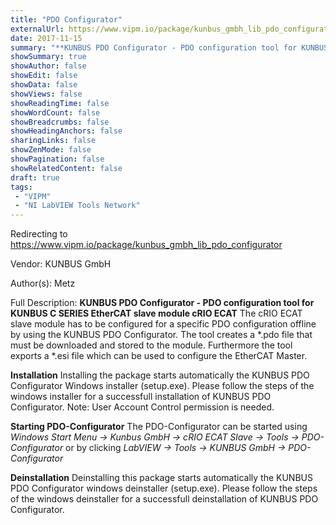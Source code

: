 ```yaml
---
title: "PDO Configurator"
externalUrl: https://www.vipm.io/package/kunbus_gmbh_lib_pdo_configurator
date: 2017-11-15
summary: "**KUNBUS PDO Configurator - PDO configuration tool for KUNBUS C SERIES EtherCAT slave module cRIO ECAT**"
showSummary: true
showAuthor: false
showEdit: false
showData: false
showViews: false
showReadingTime: false
showWordCount: false
showBreadcrumbs: false
showHeadingAnchors: false
sharingLinks: false
showZenMode: false
showPagination: false
showRelatedContent: false
draft: true
tags:
 - "VIPM"
 - "NI LabVIEW Tools Network"
---
```


Redirecting to https://www.vipm.io/package/kunbus_gmbh_lib_pdo_configurator

Vendor: KUNBUS GmbH

Author(s): Metz
 
Full Description:
**KUNBUS PDO Configurator - PDO configuration tool for KUNBUS C SERIES EtherCAT slave module cRIO ECAT**
The cRIO ECAT slave module has to be configured for a specific PDO configuration offline by using the KUNBUS PDO Configurator. The tool creates a *.pdo file that must be downloaded and stored to the module. Furthermore the tool exports a *.esi file which can be used to configure the  EtherCAT Master.

**Installation**
Installing the package starts automatically the KUNBUS PDO Configurator Windows installer (setup.exe).
Please follow the steps of the windows installer for a successfull installation of KUNBUS PDO Configurator.
Note: User Account Control permission is needed.

**Starting PDO-Configurator**
The PDO-Configurator can be started using
*Windows Start Menu -> Kunbus GmbH -> cRIO ECAT Slave -> Tools -> PDO-Configurator* 
or by clicking 
*LabVIEW -> Tools -> KUNBUS GmbH -> PDO-Configurator*

**Deinstallation**
Deinstalling this package starts automatically the KUNBUS PDO Configurator windows deinstaller (setup.exe).
Please follow the steps of the windows deinstaller for a successfull deinstallation of KUNBUS PDO Configurator.